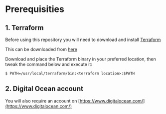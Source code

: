 # Prerequisities

## 1. Terraform

Before using this repository you will need to download and install [Terraform](https://www.terraform.io/)

This can be downloaded from [here](https://www.terraform.io/downloads.html)

Download and place the Terraform binary in your preferred location, then tweak the command below and execute it:

```
$ PATH=/usr/local/terraform/bin:<terraform location>:$PATH
```

## 2. Digital Ocean account

You will also require an account on [https://www.digitalocean.com/](https://www.digitalocean.com/)